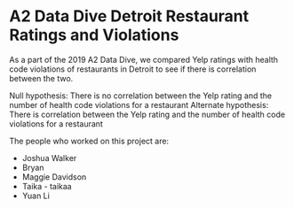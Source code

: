 # A2 Data Dive Detroit Restaurant Ratings and Violations
As a part of the 2019 A2 Data Dive, we compared Yelp ratings with health code violations of restaurants in Detroit to see if there is correlation between the two.

Null hypothesis: There is no correlation between the Yelp rating and the number of health code violations for a restaurant
Alternate hypothesis: There is correlation between the Yelp rating and the number of health code violations for a restaurant

The people who worked on this project are:
- Joshua Walker
- Bryan 
- Maggie Davidson
- Taika - taikaa
- Yuan Li
